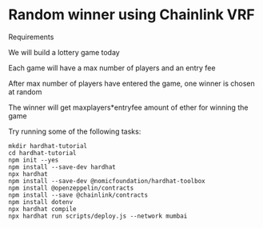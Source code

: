 # Random winner using Chainlink VRF 

Requirements

We will build a lottery game today

Each game will have a max number of players and an entry fee

After max number of players have entered the game, one winner is chosen at random

The winner will get maxplayers*entryfee amount of ether for winning the game

Try running some of the following tasks:

```shell
mkdir hardhat-tutorial
cd hardhat-tutorial
npm init --yes
npm install --save-dev hardhat
npx hardhat
npm install --save-dev @nomicfoundation/hardhat-toolbox
npm install @openzeppelin/contracts
npm install --save @chainlink/contracts
npm install dotenv
npx hardhat compile
npx hardhat run scripts/deploy.js --network mumbai

```
